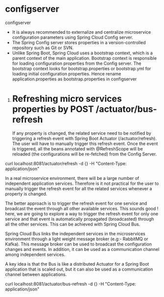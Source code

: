 # configserver
configserver

* It is always recommended to externalize and centralize microservice configuration parameters using Spring Cloud Config server.
* The Spring Config server stores properties in a version-controlled repository such as Git or SVN.
* Unlike Spring Boot, Spring Cloud uses a bootstrap context, which is a parent context of the main application. Bootstrap context is responsible for loading configuration properties from the Config server. The bootstrap context looks for bootstrap.properties or bootstrap.yml for loading initial configuration properties. Hence rename application.properties as bootstrap.properties in configserver

1) Refreshing  micro services properties by POST /actuator/bus-refresh
   ====================================================================
   
   If any property is changed, the related service need to be notified by triggering a refresh event with Spring Boot Actuator (/actuator/refresh). The user will have to manually trigger this refresh event. Once the event is triggered, all the beans annotated with @RefreshScope will be reloaded (the configurations will be re-fetched) from the Config Server.

curl localhost:8081/actuator/refresh -d {} -H "Content-Type: application/json"

In a real microservice environment, there will be a large number of independent application services. Therefore is it not practical for the user to manually trigger the refresh event for all the related services whenever a property is changed.

The better approach is to trigger the refresh event for one service and broadcast the event through all other available services.  This sounds good !  here, we are going to explore a way to trigger the refresh event for only one service and that event is automatically propagated (broadcasted) through all the other services. This can be achieved with Spring Cloud Bus.

Spring Cloud Bus links the independent services in the microservices environment through a light weight message broker (e.g:- RabbitMQ or Kafka).  This message broker can be used to broadcast the configuration changes and events. In addition, it can be used as a communication channel among independent services.

A key idea is that the Bus is like a distributed Actuator for a Spring Boot application that is scaled out, but it can also be used as a communication channel between applications.

curl localhost:8081/actuator/bus-refresh -d {} -H "Content-Type: application/json"